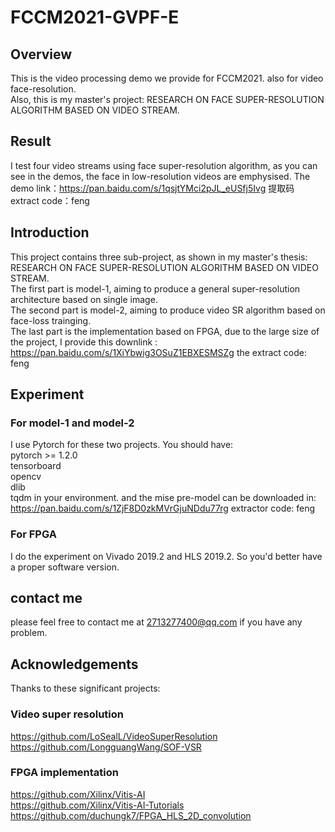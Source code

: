 # FCCM2021-GVPF-E
## Overview
This is the video processing demo we provide for FCCM2021. also for video face-resolution.   
Also, this is my master's project: RESEARCH ON FACE SUPER-RESOLUTION ALGORITHM BASED ON VIDEO STREAM.
## Result
I test four video streams using face super-resolution algorithm, as you can see in the demos, the face in low-resolution videos are emphysised.
The demo link：https://pan.baidu.com/s/1qsjtYMci2pJL_eUSfj5Ivg 
提取码 extract code：feng 
## Introduction
This project contains three sub-project, as shown in my master's thesis: RESEARCH ON FACE SUPER-RESOLUTION ALGORITHM BASED ON VIDEO STREAM.  
The first part is model-1, aiming to produce a general super-resolution architecture based on single image.  
The second part is model-2, aiming to produce video SR algorithm based on face-loss trainging.  
The last part is the implementation based on FPGA, due to the large size of the project, I provide this downlink : https://pan.baidu.com/s/1XiYbwig3OSuZ1EBXESMSZg the extract code: feng
## Experiment
### For model-1 and model-2
I use Pytorch for these two projects. You should have:  
pytorch >= 1.2.0   
tensorboard   
opencv   
dlib   
tqdm in your environment.
and the mise pre-model can be downloaded in: https://pan.baidu.com/s/1ZjF8D0zkMVrGjuNDdu77rg extractor code: feng
### For FPGA
I do the experiment on Vivado 2019.2 and HLS 2019.2. So you'd better have a proper software version.
## contact me
please feel free to contact me at 2713277400@qq.com if you have any problem.
## Acknowledgements
Thanks to these significant projects:
### Video super resolution
https://github.com/LoSealL/VideoSuperResolution  
https://github.com/LongguangWang/SOF-VSR
### FPGA implementation
https://github.com/Xilinx/Vitis-AI  
https://github.com/Xilinx/Vitis-AI-Tutorials  
https://github.com/duchungk7/FPGA_HLS_2D_convolution


